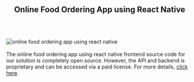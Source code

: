<h2 style="text-align:center">Online Food Ordering App using React Native</h2><br/><br/>

![online food ordering app using react native](https://admin.ninjascode.com/wp-content/uploads/2025/repoImages/margaret/online%20food%20ordering%20app%20using%20react%20native.webp) <br/><br/>The online food ordering app using react native frontend source code for our solution is completely open source. However, the API and backend is proprietary and can be accessed via a paid license. For more details, <a href="https://enatega.com/?utm_source=github&utm_medium=repo&utm_campaign=margaret-online-food-ordering-app-using-react-native" target="_blank">click here</a>.

